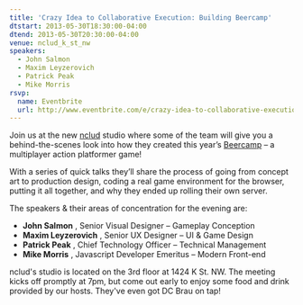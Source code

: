 ```yaml
---
title: 'Crazy Idea to Collaborative Execution: Building Beercamp'
dtstart: 2013-05-30T18:30:00-04:00
dtend: 2013-05-30T20:30:00-04:00
venue: nclud_k_st_nw
speakers:
  - John Salmon
  - Maxim Leyzerovich
  - Patrick Peak
  - Mike Morris
rsvp:
  name: Eventbrite
  url: http://www.eventbrite.com/e/crazy-idea-to-collaborative-execution-building-beercamp-tickets-6779119529
---
```


Join us at the new [nclud](http://nclud.com/) studio where some of the team will give you a behind-the-scenes look into how they created this year’s [Beercamp](http://2013.beercamp.com/) – a multiplayer action platformer game!

With a series of quick talks they’ll share the process of going from concept art to production design, coding a real game environment for the browser, putting it all together, and why they ended up rolling their own server.

The speakers & their areas of concentration for the evening are:

- **John Salmon** , Senior Visual Designer – Gameplay Conception
- **Maxim Leyzerovich** , Senior UX Designer – UI & Game Design
- **Patrick Peak** , Chief Technology Officer – Technical Management
- **Mike Morris** , Javascript Developer Emeritus – Modern Front-end

nclud's studio is located on the 3rd floor at 1424 K St. NW. The meeting kicks off promptly at 7pm, but come out early to enjoy some food and drink provided by our hosts. They've even got DC Brau on tap!
